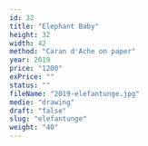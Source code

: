 ```yaml
---
id: 32
title: "Elephant Baby"
height: 32
width: 42
method: "Caran d'Ache on paper"
year: 2019
price: "1200"
exPrice: ""
status: ""
fileName: "2019-elefantunge.jpg"
medie: "drawing"
draft: "false"
slug: "elefantunge"
weight: "40"
---
```

